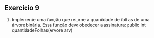 ## Exercício 9


1. Implemente uma função que retorne a quantidade de folhas de uma árvore binária. Essa função
deve obedecer a assinatura: public int quantidadeFolhas(Arvore arv)
